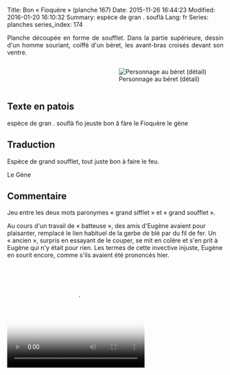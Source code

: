 Title: Bon « Fioquère »  (planche 167)
Date: 2015-11-26 16:44:23
Modified: 2016-01-20 16:10:32
Summary: espèce  de  gran .  souflà
Lang: fr
Series: planches
series_index: 174

<p style="text-align:justify;">Planche découpée en forme de
soufflet. Dans la partie supérieure, dessin d'un homme souriant,
coiffé d'un béret, les avant-bras croisés devant son ventre.  </p>

<figure class="image-block" style="float: left; max-width: 50%;">
  <img alt="" src="{static}/images/planche_167.png">
  <figcaption style="max-width: 236px"></figcaption>
</figure>

<figure class="image-block" style="float: right; max-width: 50%;">
  <img alt="Personnage au béret (détail)" src="{static}/images/planche_167_detail.png">
  <figcaption style="max-width: 250px">Personnage au béret (détail)</figcaption>
</figure>

<div style="display: table; clear: both;"></div>

## Texte en patois

espèce de gran .  souflà fio jeuste bon â fàre le Fioquère le gène

## Traduction

Espèce de grand soufflet, tout juste bon à faire le feu.

Le Gène

## Commentaire

Jeu entre les deux mots paronymes « grand sifflet » et « grand
soufflet ».

Au cours d'un travail de « batteuse », des amis d'Eugène avaient pour
plaisanter, remplacé le lien habituel de la gerbe de blé par du fil de
fer. Un « ancien », surpris en essayant de le couper, se mit en colère
et s'en prit à Eugène qui n'y était pour rien. Les termes de cette
invective injuste, Eugène en sourit encore, comme s'ils avaient été
prononcés hier.

<video width="320" height="240" controls
  poster="{static}/images/thumbnails/video_167.jpg">
  <source src="https://d1njpgd0ygatdn.cloudfront.net/video_167.mp4" type="video/mp4">
</video>
